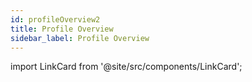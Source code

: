 ```yaml
---
id: profileOverview2
title: Profile Overview
sidebar_label: Profile Overview
---
```


import LinkCard from '@site/src/components/LinkCard';

<LinkCard to="/docs/getting-started/docker" />
